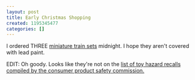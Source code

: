 ```yaml
---
layout: post
title: Early Christmas Shopping
created: 1195345477
categories: []
---
```

I ordered THREE [miniature train sets](http://www.woot.com/Blog/BlogEntry.aspx?BlogEntryId=3404) midnight. I hope they aren't covered with lead paint.

EDIT: Oh goody. Looks like they're not on the [list of toy hazard recalls compiled by the consumer product safety commission.](http://www.cpsc.gov/cpscpub/prerel/category/toy.html)
